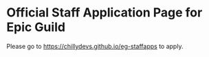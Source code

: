 # Official Staff Application Page for Epic Guild
Please go to https://chillydevs.github.io/eg-staffapps to apply.
